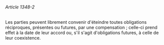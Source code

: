 ###### Article 1348-2

Les parties peuvent librement convenir d'éteindre toutes obligations réciproques, présentes ou futures, par une compensation ; celle-ci prend effet à la date de leur accord ou, s'il s'agit d'obligations futures, à celle de leur coexistence.

